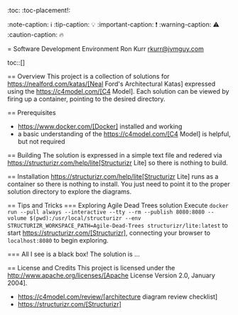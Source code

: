 :toc:
:toc-placement!:

:note-caption: :information_source:
:tip-caption: :bulb:
:important-caption: :heavy_exclamation_mark:
:warning-caption: :warning:
:caution-caption: :fire:

= Software Development Environment
Ron Kurr <rkurr@jvmguy.com>

toc::[]

== Overview
This project is a collection of solutions for https://nealford.com/katas/[Neal Ford's Architectural Katas] expressed using the https://c4model.com/[C4 Model].  Each solution can be viewed by firing up a container, pointing to the desired directory.

== Prerequisites

* https://www.docker.com/[Docker] installed and working
* a basic understanding of the https://c4model.com/[C4 Model] is helpful, but not required

== Building
The solution is expressed in a simple text file and redered via https://structurizr.com/help/lite[Structurizr Lite] so there is nothing to build.

== Installation
https://structurizr.com/help/lite[Structurizr Lite] runs as a container so there is nothing to install. You just need to point it to the proper solution directory to explore the diagrams.

== Tips and Tricks
=== Exploring Agile Dead Trees solution
Execute `docker run --pull always --interactive --tty --rm --publish 8080:8080 --volume $(pwd):/usr/local/structurizr --env STRUCTURIZR_WORKSPACE_PATH=Agile-Dead-Trees structurizr/lite:latest` to start https://structurizr.com/[Structurizr], connecting your browser to `localhost:8080` to begin exploring.

=== All I see is a black box!
The solution is ...

== License and Credits
This project is licensed under the http://www.apache.org/licenses/[Apache License Version 2.0, January 2004].

* https://c4model.com/review/[architecture diagram review checklist]
* https://structurizr.com/[Structurizr]
